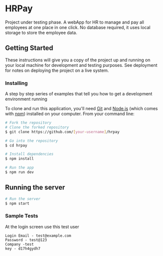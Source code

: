 # HRPay

Project under testing phase.
A webApp for HR to manage and pay all employees at one place in one click. No database required, it uses local storage to store the employee data.

## Getting Started

These instructions will give you a copy of the project up and running on
your local machine for development and testing purposes. See deployment
for notes on deploying the project on a live system.


### Installing

A step by step series of examples that tell you how to get a development environment running

To clone and run this application, you'll need [Git](https://git-scm.com) and [Node.js](https://nodejs.org/en/download/) (which comes with [npm](http://npmjs.com)) installed on your computer. From your command line:

```bash
# Fork the repository
# Clone the forked repository
$ git clone https://github.com/[your-username]/hrpay

# Go into the repository
$ cd hrpay

# Install dependencies
$ npm install

# Run the app
$ npm run dev
```


## Running the server

```bash
# Run the server
$ npm start
```

### Sample Tests

At the login screen use this test user

    Login Email - test@example.com
    Password - test@123
    Company -test
    key - d17h4gydh7

